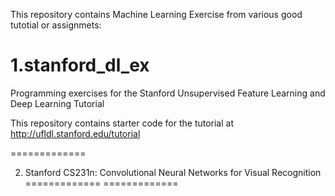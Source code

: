This repository contains Machine Learning Exercise from various good tutotial or assignmets:

1.stanford_dl_ex
==============

Programming exercises for the Stanford Unsupervised Feature Learning and Deep Learning Tutorial

This repository contains starter code for the tutorial at http://ufldl.stanford.edu/tutorial

=============

2. Stanford CS231n: Convolutional Neural Networks for Visual Recognition
=============
=============
